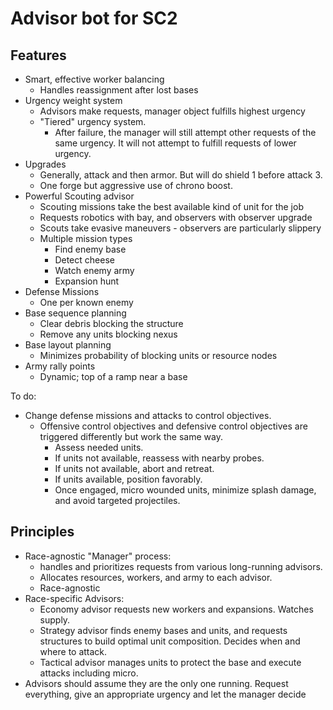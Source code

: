 # Advisor bot for SC2

## Features

* Smart, effective worker balancing
  * Handles reassignment after lost bases
* Urgency weight system
  * Advisors make requests, manager object fulfills highest urgency
  * "Tiered" urgency system.
    * After failure, the manager will still attempt other requests of the same urgency. It will not attempt to fulfill requests of lower urgency.
* Upgrades
  * Generally, attack and then armor. But will do shield 1 before attack 3.
  * One forge but aggressive use of chrono boost.
* Powerful Scouting advisor
  * Scouting missions take the best available kind of unit for the job
  * Requests robotics with bay, and observers with observer upgrade
  * Scouts take evasive maneuvers - observers are particularly slippery
  * Multiple mission types
    * Find enemy base
    * Detect cheese
    * Watch enemy army
    * Expansion hunt
* Defense Missions
  * One per known enemy
* Base sequence planning
  * Clear debris blocking the structure
  * Remove any units blocking nexus
* Base layout planning
  * Minimizes probability of blocking units or resource nodes
* Army rally points
  * Dynamic; top of a ramp near a base

To do:
* Change defense missions and attacks to control objectives.
  * Offensive control objectives and defensive control objectives are triggered differently but work the same way.
    * Assess needed units.
    * If units not available, reassess with nearby probes.
    * If units not available, abort and retreat.
    * If units available, position favorably.
    * Once engaged, micro wounded units, minimize splash damage, and avoid targeted projectiles.

## Principles

* Race-agnostic "Manager" process:
  * handles and prioritizes requests from various long-running advisors.
  * Allocates resources, workers, and army to each advisor.
  * Race-agnostic
* Race-specific Advisors:
  * Economy advisor requests new workers and expansions. Watches supply.
  * Strategy advisor finds enemy bases and units, and requests structures to build optimal unit composition. Decides when and where to attack.
  * Tactical advisor manages units to protect the base and execute attacks including micro.
* Advisors should assume they are the only one running. Request everything, give an appropriate urgency and let the manager decide